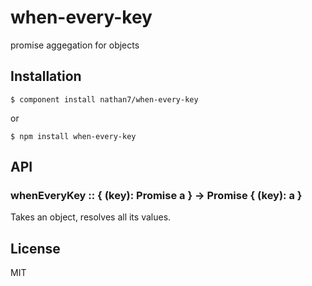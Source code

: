 
# when-every-key

  promise aggegation for objects

## Installation

    $ component install nathan7/when-every-key

  or

    $ npm install when-every-key

## API

### whenEveryKey :: { (key): Promise a } -> Promise { (key): a }

  Takes an object, resolves all its values.

## License

  MIT
